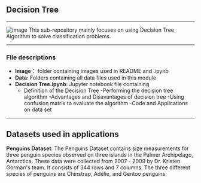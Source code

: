 
## Decision Tree

---
![image](https://regenerativetoday.com/wp-content/uploads/2022/04/dt.png)
This sub-repository mainly focuses on using Decision Tree Algorithm to solve classification problems.

---
### File descriptions
* **Image**： folder containing images used in README and .ipynb
* **Data**: Folders containing all data files used in this module
* **Decision Tree.ipynb**: Jupyter notebook file containing
    - Definition of the Decision Tree
    -Performing the decision tree algorithm 
    -Advantages and Disavantages of decision tree
    -Using confusion matrix to evaluate the algorithm
    -Code and Applications on data set

---

## Datasets used in applications

**Penguins Dataset**:
The Penguins Dataset contains size measurements for three penguin species observed on three islands in the Palmer Archipelago, Antarctica. These data were collected from 2007 - 2009 by Dr. Kristen Gorman's team. It consists of 344 rows and 7 columns. The three different species of penguins are Chinstrap, Adélie, and Gentoo penguins.
